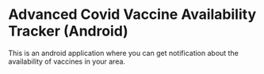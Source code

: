 # Advanced Covid Vaccine Availability Tracker (Android)

This is an android application where you can get notification about the availability of vaccines in your area.
